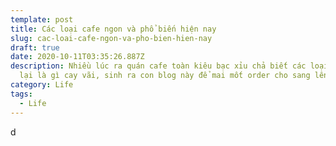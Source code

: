 ```yaml
---
template: post
title: Các loại cafe ngon và phổ biến hiện nay
slug: cac-loai-cafe-ngon-va-pho-bien-hien-nay
draft: true
date: 2020-10-11T03:35:26.887Z
description: Nhiều lúc ra quán cafe toàn kiêu bạc xỉu chả biết các loại cafe còn
  lại là gì cay vãi, sinh ra con blog này để mai mốt order cho sang lên
category: Life
tags:
  - Life
---
```

d